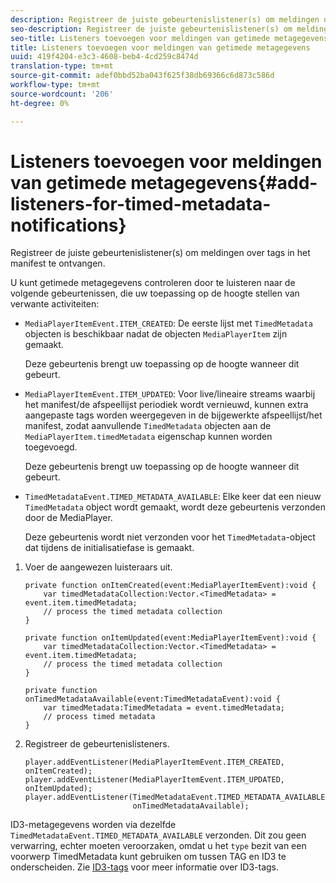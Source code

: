 ```yaml
---
description: Registreer de juiste gebeurtenislistener(s) om meldingen over tags in het manifest te ontvangen.
seo-description: Registreer de juiste gebeurtenislistener(s) om meldingen over tags in het manifest te ontvangen.
seo-title: Listeners toevoegen voor meldingen van getimede metagegevens
title: Listeners toevoegen voor meldingen van getimede metagegevens
uuid: 419f4204-e3c3-4608-beb4-4cd259c8474d
translation-type: tm+mt
source-git-commit: adef0bbd52ba043f625f38db69366c6d873c586d
workflow-type: tm+mt
source-wordcount: '206'
ht-degree: 0%

---
```



# Listeners toevoegen voor meldingen van getimede metagegevens{#add-listeners-for-timed-metadata-notifications}

Registreer de juiste gebeurtenislistener(s) om meldingen over tags in het manifest te ontvangen.

U kunt getimede metagegevens controleren door te luisteren naar de volgende gebeurtenissen, die uw toepassing op de hoogte stellen van verwante activiteiten:

* `MediaPlayerItemEvent.ITEM_CREATED`: De eerste lijst met  `TimedMetadata` objecten is beschikbaar nadat de objecten  `MediaPlayerItem` zijn gemaakt.

   Deze gebeurtenis brengt uw toepassing op de hoogte wanneer dit gebeurt.

* `MediaPlayerItemEvent.ITEM_UPDATED`: Voor live/lineaire streams waarbij het manifest/de afspeellijst periodiek wordt vernieuwd, kunnen extra aangepaste tags worden weergegeven in de bijgewerkte afspeellijst/het manifest, zodat aanvullende  `TimedMetadata` objecten aan de  `MediaPlayerItem.timedMetadata` eigenschap kunnen worden toegevoegd.

   Deze gebeurtenis brengt uw toepassing op de hoogte wanneer dit gebeurt.

* `TimedMetadataEvent.TIMED_METADATA_AVAILABLE`: Elke keer dat een nieuw  `TimedMetadata` object wordt gemaakt, wordt deze gebeurtenis verzonden door de MediaPlayer.

   Deze gebeurtenis wordt niet verzonden voor het `TimedMetadata`-object dat tijdens de initialisatiefase is gemaakt.

1. Voer de aangewezen luisteraars uit.

   ```
   private function onItemCreated(event:MediaPlayerItemEvent):void { 
       var timedMetadataCollection:Vector.<TimedMetadata> = event.item.timedMetadata; 
       // process the timed metadata collection 
   } 
   
   private function onItemUpdated(event:MediaPlayerItemEvent):void { 
       var timedMetadataCollection:Vector.<TimedMetadata> = event.item.timedMetadata; 
       // process the timed metadata collection 
   } 
   
   private function onTimedMetadataAvailable(event:TimedMetadataEvent):void { 
       var timedMetadata:TimedMetadata = event.timedMetadata; 
       // process timed metadata 
   }
   ```

1. Registreer de gebeurtenislisteners.

   ```
   player.addEventListener(MediaPlayerItemEvent.ITEM_CREATED, onItemCreated); 
   player.addEventListener(MediaPlayerItemEvent.ITEM_UPDATED, onItemUpdated); 
   player.addEventListener(TimedMetadataEvent.TIMED_METADATA_AVAILABLE,  
                           onTimedMetadataAvailable);
   ```

ID3-metagegevens worden via dezelfde `TimedMetadataEvent.TIMED_METADATA_AVAILABLE` verzonden. Dit zou geen verwarring, echter moeten veroorzaken, omdat u het `type` bezit van een voorwerp TimedMetadata kunt gebruiken om tussen TAG en ID3 te onderscheiden. Zie [ID3-tags](../../../tvsdk-1.4-for-desktop-hls/r-psdk-dhls-1.4-notification-system/notification-system/t-psdk-dhls-1.4-id3-metadata-retrieve.md) voor meer informatie over ID3-tags.